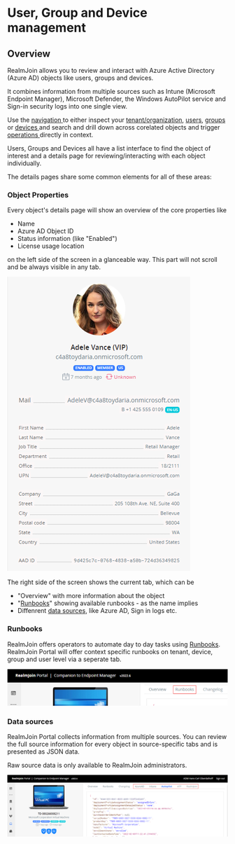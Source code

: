 # User, Group and Device management

## Overview

RealmJoin allows you to review and interact with Azure Active Directory (Azure AD) objects like users, groups and devices.&#x20;

It combines information from multiple sources such as Intune (Microsoft Endpoint Manager), Microsoft Defender, the Windows AutoPilot service and Sign-in security logs into one single view.&#x20;

Use the [navigation ](../readme/navigation.md)to either inspect your [tenant/organization](organization-details.md), [users](user-list/), [groups ](group-list/)or [devices ](device-list/)and search and drill down across corelated objects and trigger [operations ](../runbooks/)directly in context.

Users, Groups and Devices all have a list interface to find the object of interest and a details page for reviewing/interacting with each object individually.&#x20;

The details pages share some common elements for all of these areas:

### **Object Properties**

Every object's details page will show an overview of the core properties like

* Name
* Azure AD Object ID
* Status information (like "Enabled")&#x20;
* License usage location

on the left side of the screen in a glanceable way. This part will not scroll and be always visible in any tab.

![Core Object Properties](<../.gitbook/assets/image (6) (1).png>)

The right side of the screen shows the current tab, which can be&#x20;

* "Overview" with more information about the object
* "[Runbooks](./#runbooks)" showing available runbooks - as the name implies
* Diffenrent [data sources](./#data-sources), like Azure AD, Sign in logs etc.

### Runbooks

RealmJoin offers operators to automate day to day tasks using [Runbooks](../runbooks/). RealmJoin Portal will offer context specific runbooks on tenant, device, group and user level via a seperate tab.

![Runbook Tab](<../.gitbook/assets/2022-02-07 Runbooks tab.png>)

### Data sources

RealmJoin Portal collects information from multiple sources. You can review the full source information for every object in source-specific tabs and is presented as JSON data.

Raw source data is only available to RealmJoin administrators.

![Raw JSON Source Data](<../.gitbook/assets/2022-02-07 json source.png>)



